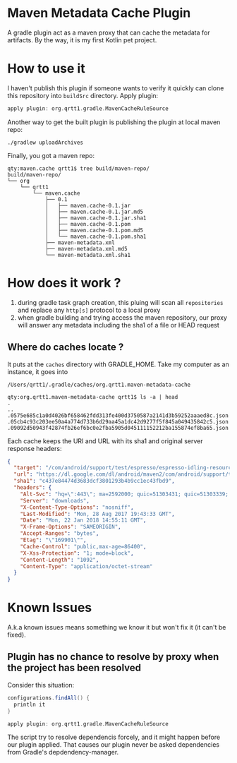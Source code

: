 
# Maven Metadata Cache Plugin

A gradle plugin act as a maven proxy that can cache the metadata for artifacts. By the way, it is my first Kotlin pet project.

# How to use it

I haven't publish this plugin if someone wants to verify it quickly can clone this repository into `buildSrc` directory. Apply plugin:

```groovy
apply plugin: org.qrtt1.gradle.MavenCacheRuleSource
```

Another way to get the built plugin is publishing the plugin at local maven repo:

```
./gradlew uploadArchives
```

Finally, you got a maven repo:

```
qty:maven.cache qrtt1$ tree build/maven-repo/
build/maven-repo/
└── org
    └── qrtt1
        └── maven.cache
            ├── 0.1
            │   ├── maven.cache-0.1.jar
            │   ├── maven.cache-0.1.jar.md5
            │   ├── maven.cache-0.1.jar.sha1
            │   ├── maven.cache-0.1.pom
            │   ├── maven.cache-0.1.pom.md5
            │   └── maven.cache-0.1.pom.sha1
            ├── maven-metadata.xml
            ├── maven-metadata.xml.md5
            └── maven-metadata.xml.sha1
```




# How does it work ?

1. during gradle task graph creation, this pluing will scan all `repositories` and replace any `http[s]` protocol to a local proxy
2. when gradle building and trying access the maven repository, our proxy will answer any metadata including the sha1 of a file or HEAD request

## Where do caches locate ?

It puts at the `caches` directory with GRADLE\_HOME. Take my computer as an instance, it goes into

```
/Users/qrtt1/.gradle/caches/org.qrtt1.maven-metadata-cache
```

```
qty:org.qrtt1.maven-metadata-cache qrtt1$ ls -a | head
.
..
.0575e685c1a0d4026bf658462fdd313fe400d3750587a2141d3b59252aaaed8c.json
.05cb4c93c203ee50a4a774d733b6d29aa45a1dc42d9277f5f845a049435842c5.json
.09092d50943f42874fb26ef6bc0e2fba5905d045111152212ba155874ef8ba65.json
```

Each cache keeps the URI and URL with its sha1 and original server response headers:

```json
{
  "target": "/com/android/support/test/espresso/espresso-idling-resource/3.0.1/espresso-idling-resource-3.0.1.pom",
  "url": "https://dl.google.com/dl/android/maven2/com/android/support/test/espresso/espresso-idling-resource/3.0.1/espresso-idling-resource-3.0.1.pom",
  "sha1": "c437e84474d3683dcf3801293b4b9cc1ec43fbd9",
  "headers": {
    "Alt-Svc": "hq=\":443\"; ma=2592000; quic=51303431; quic=51303339; quic=51303338; quic=51303337; quic=51303335,quic=\":443\"; ma=2592000; v=\"41,39,38,37,35\"",
    "Server": "downloads",
    "X-Content-Type-Options": "nosniff",
    "Last-Modified": "Mon, 28 Aug 2017 19:43:33 GMT",
    "Date": "Mon, 22 Jan 2018 14:55:11 GMT",
    "X-Frame-Options": "SAMEORIGIN",
    "Accept-Ranges": "bytes",
    "Etag": "\"169901\"",
    "Cache-Control": "public,max-age=86400",
    "X-Xss-Protection": "1; mode=block",
    "Content-Length": "1092",
    "Content-Type": "application/octet-stream"
  }
}
```

# Known Issues

A.k.a known issues means something we know it but won't fix it (it can't be fixed).

## Plugin has no chance to resolve by proxy when the project has been resolved

Consider this situation:

```groovy
configurations.findAll() {
  println it
}

apply plugin: org.qrtt1.gradle.MavenCacheRuleSource
```

The script try to resolve dependencis forcely, and it might happen before our plugin applied.
That causes our plugin never be asked dependencies from Gradle's depdendency-manager.

